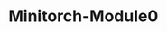 # Minitorch-Module0
[](https://github.com/JesusATL/Minitorch-Module0/blob/main/images/test123.png)
[](https://github.com/JesusATL/Minitorch-Module0/blob/main/images/test4.png)
[](https://github.com/JesusATL/Minitorch-Module0/blob/main/images/vis1.png)
[](https://github.com/JesusATL/Minitorch-Module0/blob/main/images/vis2.png)
